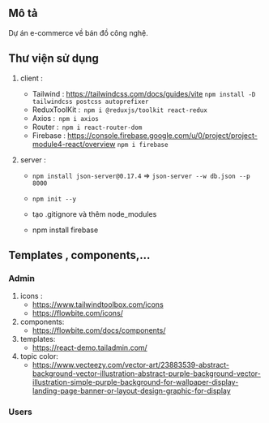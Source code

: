 ## Mô tả

Dự án e-commerce về bán đồ công nghệ.

## Thư viện sử dụng

1. client :
   - Tailwind : https://tailwindcss.com/docs/guides/vite
     `npm install -D tailwindcss postcss autoprefixer`
   - ReduxToolKit :` npm i @reduxjs/toolkit react-redux`
   - Axios :` npm i axios`
   - Router :` npm i react-router-dom`
   - Firebase : https://console.firebase.google.com/u/0/project/project-module4-react/overview
     `npm i firebase`
2. server :

   - `npm install json-server@0.17.4` => `json-server --w db.json --p 8000`
   - `npm init --y`
   - tạo .gitignore và thêm node_modules

   - npm install firebase

## Templates , components,...

### Admin

1. icons :
   - https://www.tailwindtoolbox.com/icons
   - https://flowbite.com/icons/
2. components:
   - https://flowbite.com/docs/components/
3. templates:
   - https://react-demo.tailadmin.com/
4. topic color:
   - https://www.vecteezy.com/vector-art/23883539-abstract-background-vector-illustration-abstract-purple-background-vector-illustration-simple-purple-background-for-wallpaper-display-landing-page-banner-or-layout-design-graphic-for-display

### Users
